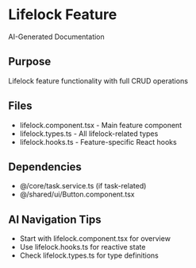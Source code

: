 # Lifelock Feature

AI-Generated Documentation

## Purpose
Lifelock feature functionality with full CRUD operations

## Files
- lifelock.component.tsx - Main feature component
- lifelock.types.ts - All lifelock-related types
- lifelock.hooks.ts - Feature-specific React hooks

## Dependencies
- @/core/task.service.ts (if task-related)
- @/shared/ui/Button.component.tsx

## AI Navigation Tips
- Start with lifelock.component.tsx for overview
- Use lifelock.hooks.ts for reactive state
- Check lifelock.types.ts for type definitions
